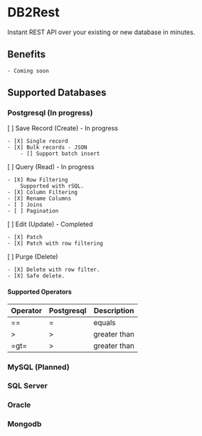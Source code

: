 # DB2Rest
Instant REST API over your existing or new database in minutes. 

## Benefits
    - Coming soon

## Supported Databases

### Postgresql (In progress)

[ ] Save Record (Create) - In progress

    - [X] Single record
    - [X] Bulk records - JSON 
        - [] Support batch insert 

[ ] Query (Read)   - In progress

    - [X] Row Filtering
        Supported with rSQL.
    - [X] Column Filtering
    - [X] Rename Columns
    - [ ] Joins
    - [ ] Pagination

[ ] Edit (Update)  - Completed

    - [X] Patch
    - [X] Patch with row filtering
     
    
[ ] Purge (Delete) 

    - [X] Delete with row filter.
    - [X] Safe delete.

#### Supported Operators

| Operator | Postgresql | Description  |
|----------|------------|--------------|
| ==       | =          | equals       |
| >        | >          | greater than |
| =gt=     | >          | greater than |


### MySQL (Planned)

### SQL Server 

### Oracle 


### Mongodb





